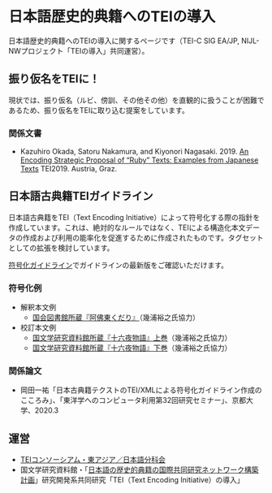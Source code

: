 # 日本語歴史的典籍へのTEIの導入
日本語歴史的典籍へのTEIの導入に関するページです（TEI-C SIG EA/JP, NIJL-NWプロジェクト「TEIの導入」共同運営）。

## 振り仮名をTEIに！
現状では、振り仮名（ルビ、傍訓、その他その他）を直観的に扱うことが困難であるため、振り仮名をTEIに取り込む提案をしています。

### 関係文書
* Kazuhiro Okada, Satoru Nakamura, and Kiyonori Nagasaki. 2019. [An Encoding Strategic Proposal of “Ruby” Texts: Examples from Japanese Texts](https://gams.uni-graz.at/o:tei2019.155/sdef:TEI/get?context=context:tei2019.papers) TEI2019. Austria, Graz.

## 日本語古典籍TEIガイドライン

日本語古典籍をTEI（Text Encoding Initiative）によって符号化する際の指針を作成しています。これは、絶対的なルールではなく、TEIによる構造化本文データの作成および利用の能率化を促進するために作成されたものです。タグセットとしての拡張を検討しています。

[符号化ガイドライン](https://github.com/TEI-EAJ/jpn_classical/blob/master/jpn_classical_guideline.md)でガイドラインの最新版をご確認いただけます。

### 符号化例
* 解釈本文例
  * [国会図書館所蔵『阿佛東くだり』](https://github.com/TEI-EAJ/jpn_classical/blob/master/%E2%91%A0%E8%A7%A3%E9%87%88%E6%9C%AC%E6%96%87%E3%83%87%E3%83%BC%E3%82%BF%E5%9B%BD%E4%BC%9A%E5%9B%B3%E6%9B%B8%E9%A4%A8%E6%89%80%E8%94%B5%E3%80%8E%E9%98%BF%E4%BD%9B%E6%9D%B1%E3%81%8F%E3%81%A0%E3%82%8A%E3%80%8F.xml)（幾浦裕之氏協力）
* 校訂本文例
  * [国文学研究資料館所蔵『十六夜物語』上巻](https://github.com/TEI-EAJ/jpn_classical/blob/master/%E2%91%A1%E6%A0%A1%E8%A8%82%E6%9C%AC%E6%96%87%E3%83%87%E3%83%BC%E3%82%BF%E5%9B%BD%E6%96%87%E5%AD%A6%E7%A0%94%E7%A9%B6%E8%B3%87%E6%96%99%E9%A4%A8%E6%89%80%E8%94%B5%E3%80%8E%E5%8D%81%E5%85%AD%E5%A4%9C%E7%89%A9%E8%AA%9E%E3%80%8F%E4%B8%8A%E5%B7%BB.xml)（幾浦裕之氏協力）
  * [国文学研究資料館所蔵『十六夜物語』下巻](https://github.com/TEI-EAJ/jpn_classical/blob/master/%E2%91%A1%E6%A0%A1%E8%A8%82%E6%9C%AC%E6%96%87%E3%83%87%E3%83%BC%E3%82%BF%E5%9B%BD%E6%96%87%E5%AD%A6%E7%A0%94%E7%A9%B6%E8%B3%87%E6%96%99%E9%A4%A8%E6%89%80%E8%94%B5%E3%80%8E%E5%8D%81%E5%85%AD%E5%A4%9C%E7%89%A9%E8%AA%9E%E3%80%8F%E4%B8%8B%E5%B7%BB.xml)（幾浦裕之氏協力）

### 関係論文
* 岡田一祐「日本古典籍テクストのTEI/XMLによる符号化ガイドライン作成のこころみ」、「東洋学へのコンピュータ利用第32回研究セミナー」、京都大学、2020.3

## 運営
* [TEIコンソーシアム・東アジア／日本語分科会](https://github.com/TEI-EAJ/jp_guidelines/wiki)
* 国文学研究資料館・「[日本語の歴史的典籍の国際共同研究ネットワーク構築計画](https://www.nijl.ac.jp/pages/cijproject/)」研究開発系共同研究「TEI（Text Encoding Initiative）の導入」

